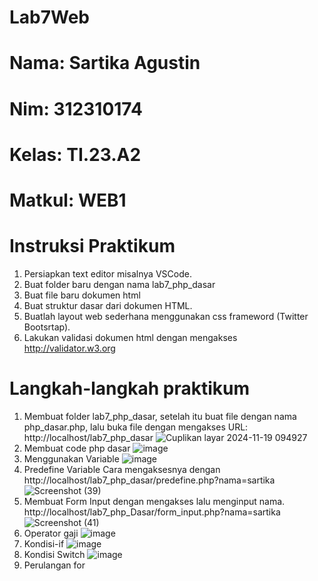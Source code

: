 # Lab7Web
# Nama: Sartika Agustin
# Nim: 312310174
# Kelas: TI.23.A2
# Matkul: WEB1
# Instruksi Praktikum
1. Persiapkan text editor misalnya VSCode.
2. Buat folder baru dengan nama lab7_php_dasar
3. Buat file baru dokumen html
4. Buat struktur dasar dari dokumen HTML.
5. Buatlah layout web sederhana menggunakan css frameword (Twitter Bootsrtap).
6. Lakukan validasi dokumen html dengan mengakses http://validator.w3.org
# Langkah-langkah praktikum
1. Membuat folder lab7_php_dasar, setelah itu buat file dengan nama php_dasar.php, lalu buka file dengan mengakses URL: http://localhost/lab7_php_dasar
![Cuplikan layar 2024-11-19 094927](https://github.com/user-attachments/assets/77884e1e-223d-44ce-9c8b-5790b86d1220)
2. Membuat code php dasar
![image](https://github.com/user-attachments/assets/f600e6a3-c29c-4dd6-83b5-70e3a1c72440)
3. Menggunakan Variable
![image](https://github.com/user-attachments/assets/40431779-0833-4cc4-8bd0-5e558f9b12a9)
4. Predefine Variable
Cara mengaksesnya dengan http://localhost/lab7_php_dasar/predefine.php?nama=sartika
![Screenshot (39)](https://github.com/user-attachments/assets/f6c18432-ae58-4ec2-99a7-ae31d7f5a447)
5. Membuat Form Input dengan mengakses lalu menginput nama. http://localhost/lab7_php_Dasar/form_input.php?nama=sartika
![Screenshot (41)](https://github.com/user-attachments/assets/7c41c6ed-4b03-4374-b0b1-0b38a540941c)
6. Operator gaji
![image](https://github.com/user-attachments/assets/e838ea46-1629-42b3-8659-0da0e6735440)
7. Kondisi-if
![image](https://github.com/user-attachments/assets/876595da-8dc9-40c1-8472-a59416ec45f6)
8. Kondisi Switch
![image](https://github.com/user-attachments/assets/5ed69483-248c-4fc0-8ebe-fc7efac7131e)
9. Perulangan for
   


